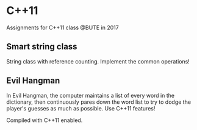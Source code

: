 # C++11
Assignments for C++11 class @BUTE in 2017

## Smart string class
String class with reference counting. Implement the common operations!

## Evil Hangman
In Evil Hangman, the computer maintains a list of every word in the dictionary, then continuously pares down the word list to try to dodge the player's guesses as much as possible. Use C++11 features!

Compiled with C++11 enabled.

